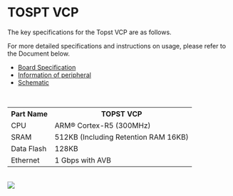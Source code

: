 # TOSPT VCP  


The key specifications for the Topst VCP are as follows.

For more detailed specifications and instructions on usage, please refer to the Document below.  
- [Board Specification]()
- [Information of peripheral]()
- [Schematic]()

<br/>

<table>
  <tr>
    <th>
      Part Name
    </th>
    <th>
      TOPST VCP
    </th>
  </tr>
  <tr>
    <td>
      CPU
    </td>
    <td>
      ARM® Cortex-R5 (300MHz)
    </td>
  </tr>
  <tr>
    <td>
      SRAM
    </td>
    <td>
      512KB (Including Retention RAM 16KB)
    </td>
  </tr>
  <tr>
    <td>
      Data Flash
    </td>
    <td>
      128KB
    </td>
  </tr>
  <tr>
    <td>
      Ethernet
    </td>
    <td>
      1 Gbps with AVB
    </td>
  </tr>
</table>  

<br/>

<img src="https://github.com/topst-development/Documentation/assets/161264431/6b89732a-a09b-4c59-bb0e-32b4195b8af0">
